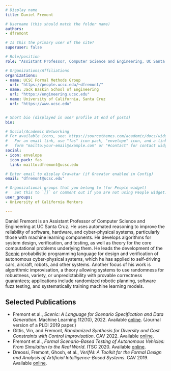 ```yaml
---
# Display name
title: Daniel Fremont

# Username (this should match the folder name)
authors:
- dfremont

# Is this the primary user of the site?
superuser: false

# Role/position
role: "Assistant Professor, Computer Science and Engineering, UC Santa Cruz"

# Organizations/Affiliations
organizations:
- name: UCSC Formal Methods Group
  url: "https://people.ucsc.edu/~dfremont/"
- name: Jack Baskin School of Engineering
  url: "https://engineering.ucsc.edu"
- name: University of California, Santa Cruz
  url: "https://www.ucsc.edu"


# Short bio (displayed in user profile at end of posts)
bio:

# Social/Academic Networking
# For available icons, see: https://sourcethemes.com/academic/docs/widgets/#icons
#   For an email link, use "fas" icon pack, "envelope" icon, and a link in the
#   form "mailto:your-email@example.com" or "#contact" for contact widget.
social:
- icon: envelope
  icon_pack: fas
  link: mailto:dfremont@ucsc.edu

# Enter email to display Gravatar (if Gravatar enabled in Config)
email: "dfremont@ucsc.edu"

# Organizational groups that you belong to (for People widget)
#   Set this to `[]` or comment out if you are not using People widget.
user_groups:
- University of California Mentors

---
```

Daniel Fremont is an Assistant Professor of Computer Science and Engineering at UC Santa Cruz.
He uses automated reasoning to improve the reliability of software, hardware, and cyber-physical systems, particularly those with machine learning components.
He develops algorithms for system design, verification, and testing, as well as theory for the core computational problems underlying them.
He leads the development of the [Scenic](https://scenic-lang.org/) probabilistic programming language for design and verification of autonomous cyber-physical systems, which he has applied to self-driving cars, aircraft, robots, and other systems.
Another focus of his work is algorithmic improvisation, a theory allowing systems to use randomness for robustness, variety, or unpredictability with provable correctness guarantees; applications include randomized robotic planning, software fuzz testing, and systematically training machine learning models.

## Selected Publications
- Fremont et al., *Scenic: A Language for Scenario Specification and Data Generation*. Machine Learning 112(10), 2022. Available [online](https://link.springer.com/10.1007/s10994-021-06120-5). (Journal version of a PLDI 2019 paper.)
- Gittis, Vin, and Fremont, *Randomized Synthesis for Diversity and Cost Constraints with Control Improvisation*. CAV 2022. Available [online](https://link.springer.com/10.1007/978-3-031-13188-2_26).
- Fremont et al., *Formal Scenario-Based Testing of Autonomous Vehicles: From Simulation to the Real World*. ITSC 2020. Available [online](https://arxiv.org/abs/2003.07739).
- Dreossi, Fremont, Ghosh, et al., *VerifAI: A Toolkit for the Formal Design and Analysis of Artificial Intelligence-Based Systems*. CAV 2019. Available [online](https://link.springer.com/10.1007/978-3-030-25540-4_25).
